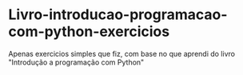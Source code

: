 # Livro-introducao-programacao-com-python-exercicios

Apenas exercicios simples que fiz, com base no que aprendi do livro "Introdução a programação com Python"
